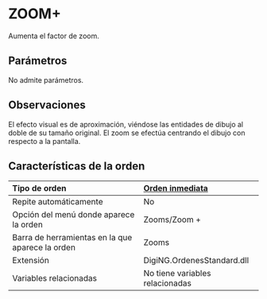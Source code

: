 # ZOOM+

Aumenta el factor de zoom.

## Parámetros

No admite parámetros.

## Observaciones

El efecto visual es de aproximación, viéndose las entidades de dibujo al doble de su tamaño original. El zoom se efectúa centrando el dibujo con respecto a la pantalla.

## Características de la orden

| Tipo de orden | [Orden inmediata](zoom-mas.md) |
| :--- | :--- |
| Repite automáticamente | No |
| Opción del menú donde aparece la orden | Zooms/Zoom + |
| Barra de herramientas en la que aparece la orden | Zooms |
| Extensión | DigiNG.OrdenesStandard.dll |
| Variables relacionadas | No tiene variables relacionadas |

